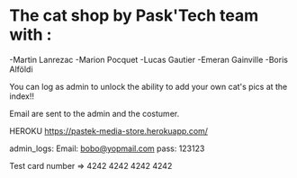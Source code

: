 <h1>The cat shop by Pask'Tech team with :</h1>
-Martin Lanrezac
-Marion Pocquet
-Lucas Gautier
-Emeran Gainville
-Boris Alföldi

You can log as admin to unlock the ability to add your own cat's pics at the index!!

Email are sent to the admin and the costumer.

HEROKU
https://pastek-media-store.herokuapp.com/

admin_logs:
Email: bobo@yopmail.com
pass: 123123

Test card number => 4242 4242 4242 4242

